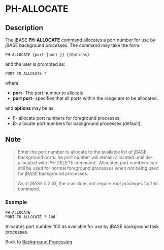# PH-ALLOCATE

<PageHeader />

## Description

The jBASE **PH-ALLOCATE** command allocates a port number for use by jBASE background processes. The command may take the form:

```
PH-ALLOCATE {port {port }} {(Options}
```

and the user is prompted as:

```
PORT TO ALLOCATE ?
```

where:

- **port**- The port number to allocate
- **port port**- specifies that all ports within the range are to be allocated.

and **options** may be as:

- F- allocate port numbers for foreground processes,
- B- allocate port numbers for background processes (default).

## Note

> Enter the port number to allocate to the available list of jBASE background ports. he port number will remain allocated until de-allocated with PH-DELETE command.  Allocated port numbers can still be used for normal foreground processes when not being used for jBASE background processes.
>
> As of jBASE 5.2.31, the user does not require root privileges for this command.

### Example

```
PH-ALLOCATE
PORT TO ALLOCATE ? 100
```

Allocates port number 100 as available for use by jBASE background task processes.

Back to [Background Processing](./../README.md)
